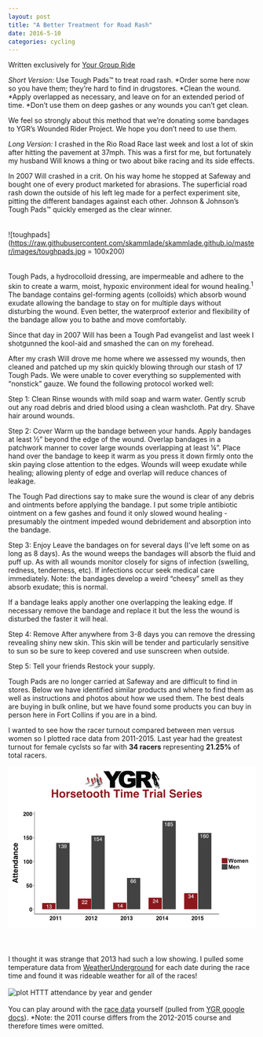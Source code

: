 ```yaml
---
layout: post
title: "A Better Treatment for Road Rash"
date: 2016-5-10 
categories: cycling
---
```

Written exclusively for [Your Group Ride](http://yourgroupride.com/index.php/component/content/article/60-news-and-events/885-a-better-treatment-for-road-rash?Itemid=107)

*Short Version:*
Use Tough Pads™ to treat road rash.
*Order some here now so you have them; they’re hard to find in drugstores.
*Clean the wound.
*Apply overlapped as necessary, and leave on for an extended period of time. 
*Don’t use them on deep gashes or any wounds you can’t get clean.

We feel so strongly about this method that we’re donating some bandages to YGR’s Wounded Rider Project. We hope you don’t need to use them.

*Long Version:*
I crashed in the Rio Road Race last week and lost a lot of skin after hitting the pavement at 37mph. This was a first for me, but fortunately my husband Will knows a thing or two about bike racing and its side effects.

In 2007 Will crashed in a crit. On his way home he stopped at Safeway and bought one of every product marketed for abrasions. The superficial road rash down the outside of his left leg made for a perfect experiment site, pitting the different bandages against each other.  Johnson & Johnson’s Tough Pads™ quickly emerged as the clear winner.
<br>
<br>
<br>
![toughpads](https://raw.githubusercontent.com/skammlade/skammlade.github.io/master/images/toughpads.jpg = 100x200)
<br>
<br>
<br>
Tough Pads, a hydrocolloid dressing, are impermeable and adhere to the skin to create a warm, moist, hypoxic environment ideal for wound healing.<sup>1</sup> The bandage contains gel-forming agents (colloids) which absorb wound exudate allowing the bandage to stay on for multiple days without disturbing the wound. Even better, the waterproof exterior and flexibility of the bandage allow you to bathe and move comfortably.

Since that day in 2007 Will has been a Tough Pad evangelist and last week I shotgunned the kool-aid and smashed the can on my forehead.  

After my crash Will drove me home where we assessed my wounds, then cleaned and patched up my skin quickly blowing through our stash of 17 Tough Pads. We were unable to cover everything so supplemented with “nonstick” gauze. We found the following protocol worked well:

Step 1: Clean
Rinse wounds with mild soap and warm water. Gently scrub out any road debris and dried blood using a clean washcloth. Pat dry. Shave hair around wounds.

Step 2: Cover
Warm up the bandage between your hands. Apply bandages at least ½” beyond the edge of the wound. Overlap bandages in a patchwork manner to cover large wounds overlapping at least ¼”. Place hand over the bandage to keep it warm as you press it down firmly onto the skin paying close attention to the edges. Wounds will weep exudate while healing; allowing plenty of edge and overlap will reduce chances of leakage.

The Tough Pad directions say to make sure the wound is clear of any debris and ointments before applying the bandage. I put some triple antibiotic ointment on a few gashes and found it only slowed wound healing - presumably the ointment impeded wound debridement and absorption into the bandage.

Step 3: Enjoy 
Leave the bandages on for several days (I’ve left some on as long as 8 days). As the wound weeps the bandages will absorb the fluid and puff up. As with all wounds monitor closely for signs of infection (swelling, redness, tenderness, etc). If infections occur seek medical care immediately. Note: the bandages develop a weird “cheesy” smell as they absorb exudate; this is normal.

If a bandage leaks apply another one overlapping the leaking edge. If necessary remove the bandage and replace it but the less the wound is disturbed the faster it will heal.

Step 4: Remove
After anywhere from 3-8 days you can remove the dressing revealing shiny new skin. This skin will be tender and particularly sensitive to sun so be sure to keep covered and use sunscreen when outside.

Step 5: Tell your friends
Restock your supply.

Tough Pads are no longer carried at Safeway and are difficult to find in stores.  Below we have identified similar products and where to find them as well as instructions and photos about how we used them. The best deals are buying in bulk online, but we have found some products you can buy in person here in Fort Collins if you are in a bind. 



I wanted to see how the racer turnout compared between men versus women so I plotted race data from 2011-2015. Last year had the greatest turnout for female cyclsts so far with **34 racers** representing **21.25%** of total racers.

![plot HTTT attendance by year and gender](/images/plot.yeargender.HTTT.png "HTTT Plot")	
<br>
<br>
<br>
I thought it was strange that 2013 had such a low showing. I pulled some temperature data from [WeatherUnderground](https://www.wunderground.com/cgi-bin/findweather/getForecast?query=pws:KCOFORTC71) for each date during the race time and found it was rideable weather for all of the races!
<br>
<br>
![plot HTTT attendance by year and gender](/images/plot.weather.png "HTTT Weekly Weather")
<br>
<br>
You can play around with the [race data][results] yourself (pulled from [YGR google docs][YGR drive]). *Note: the 2011 course differs from the 2012-2015 course and therefore times were omitted.

[results]: https://github.com/skammlade/projects/blob/master/HTTT/HTTT.csv
[YGR drive]: https://docs.google.com/spreadsheets/d/1dNnqC5YTzURecVyo8U4a_RAv-KwQoJtCwnjseIOjg1g/edit?pref=2&pli=1#gid=234516618
[HTTT flyer]: http://yourgroupride.com/index.php/local-races/horsetooth-time-trial-series